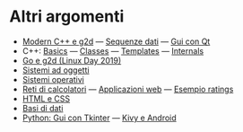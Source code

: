 # Altri argomenti

- [Modern C++ e g2d](https://fondinfo.github.io/slides/cpp0.html) —
  [Sequenze dati](https://fondinfo.github.io/slides/x08-cpp-sequenze.html) —
  [Gui con Qt](https://fondinfo.github.io/slides/x09-cpp-qt.html)</a></li>
- C++: [Basics](https://fondinfo.github.io/slides/cpp1.html) —
  [Classes](https://fondinfo.github.io/slides/cpp2.html) —
  [Templates](https://fondinfo.github.io/slides/cpp3.html) —
  [Internals](https://fondinfo.github.io/slides/cpp4.html)
- [Go e g2d (Linux Day 2019)](https://fondinfo.github.io/slides/go-linuxday.html)
- [Sistemi ad oggetti](https://fondinfo.github.io/slides/x01-oop.html)
- [Sistemi operativi](https://fondinfo.github.io/slides/x02-sisop.html)
- [Reti di calcolatori](https://fondinfo.github.io/slides/x03-reti.html) —
  [Applicazioni web](https://fondinfo.github.io/slides/https://www.dropbox.com/s/w6u3s56zxp83q96/x9-webapp.pdf?dl=0) —
  [Esempio ratings](https://fondinfo.github.io/slides/https://www.dropbox.com/s/dz0r1d477uwubv2/ratings.zip?dl=1)
- [HTML e CSS](https://fondinfo.github.io/slides/x04-html.html)
- [Basi di dati](https://fondinfo.github.io/slides/x05-database.html)
- [Python: Gui con Tkinter](https://fondinfo.github.io/slides/x06-tkinter.html) —
  [Kivy e Android](https://fondinfo.github.io/slides/x07-android.html)


